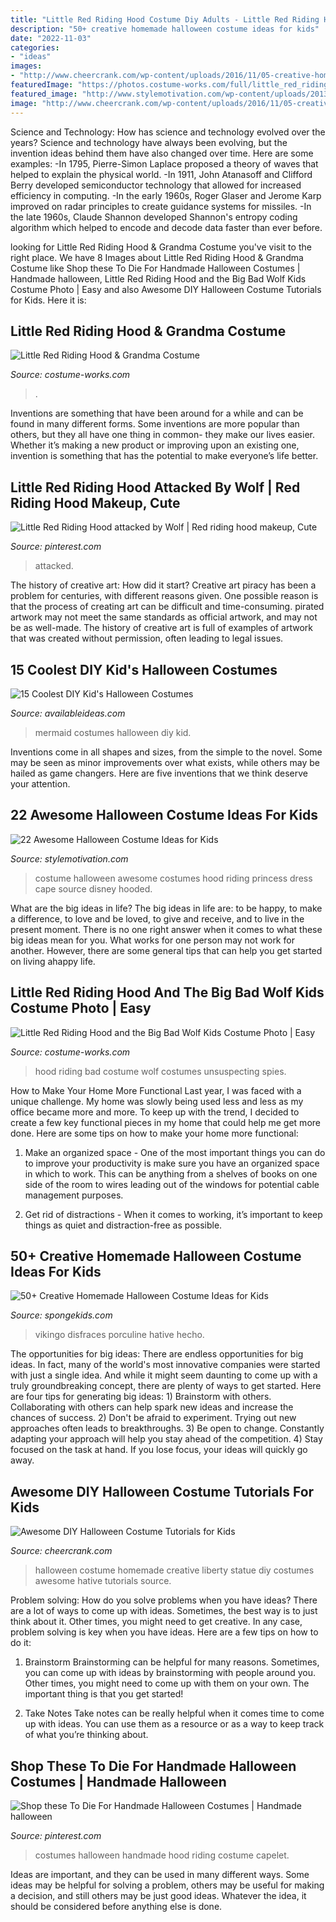 ```yaml
---
title: "Little Red Riding Hood Costume Diy Adults - Little Red Riding Hood And The Big Bad Wolf Kids Costume Photo"
description: "50+ creative homemade halloween costume ideas for kids"
date: "2022-11-03"
categories:
- "ideas"
images:
- "http://www.cheercrank.com/wp-content/uploads/2016/11/05-creative-homemade-halloween-costume.jpg"
featuredImage: "https://photos.costume-works.com/full/little_red_riding_hood_and_the_big_bad_wolf20.jpg"
featured_image: "http://www.stylemotivation.com/wp-content/uploads/2013/08/22-Awesome-Halloween-Costume-Ideas-for-Kids-8.jpg"
image: "http://www.cheercrank.com/wp-content/uploads/2016/11/05-creative-homemade-halloween-costume.jpg"
---
```



Science and Technology: How has science and technology evolved over the years?
Science and technology have always been evolving, but the invention ideas behind them have also changed over time. Here are some examples: 
-In 1795, Pierre-Simon Laplace proposed a theory of waves that helped to explain the physical world. 
-In 1911, John Atanasoff and Clifford Berry developed semiconductor technology that allowed for increased efficiency in computing. 
-In the early 1960s, Roger Glaser and Jerome Karp improved on radar principles to create guidance systems for missiles.
-In the late 1960s, Claude Shannon developed Shannon's entropy coding algorithm which helped to encode and decode data faster than ever before.

	

		
looking for Little Red Riding Hood &amp; Grandma Costume you've visit to the right place. We have 8 Images about Little Red Riding Hood &amp; Grandma Costume like Shop these To Die For Handmade Halloween Costumes | Handmade halloween, Little Red Riding Hood and the Big Bad Wolf Kids Costume Photo | Easy and also Awesome DIY Halloween Costume Tutorials for Kids. Here it is:
		
    
## Little Red Riding Hood &amp; Grandma Costume

<img loading=lazy src="https://photos.costume-works.com/full/little_red_riding_hood_n_grandma.jpg" onerror="this.onerror=null;this.src='https://tse1.mm.bing.net/th?id=OIP.LUo8LwNKnAsABRlF9Pa3uwHaI-&amp;pid=15.1';" alt="Little Red Riding Hood &amp; Grandma Costume">

_Source: costume-works.com_

>. 

	

Inventions are something that have been around for a while and can be found in many different forms. Some inventions are more popular than others, but they all have one thing in common- they make our lives easier. Whether it’s making a new product or improving upon an existing one, invention is something that has the potential to make everyone’s life better.

    
## Little Red Riding Hood Attacked By Wolf | Red Riding Hood Makeup, Cute

<img loading=lazy src="https://i.pinimg.com/736x/0e/4b/c0/0e4bc03f153f1497a86d1a9bc29fdbd1--red-riding-hood-little-red.jpg" onerror="this.onerror=null;this.src='https://tse4.mm.bing.net/th?id=OIP.2bG0393F_agd-ZbK0pCNcQHaJ3&amp;pid=15.1';" alt="Little Red Riding Hood attacked by Wolf | Red riding hood makeup, Cute">

_Source: pinterest.com_

>attacked. 

	

The history of creative art: How did it start?
Creative art piracy has been a problem for centuries, with different reasons given. One possible reason is that the process of creating art can be difficult and time-consuming. pirated artwork may not meet the same standards as official artwork, and may not be as well-made. The history of creative art is full of examples of artwork that was created without permission, often leading to legal issues.

    
## 15 Coolest DIY Kid&#039;s Halloween Costumes

<img loading=lazy src="http://availableideas.com/wp-content/uploads/2015/10/Mermaid.jpg" onerror="this.onerror=null;this.src='https://tse4.mm.bing.net/th?id=OIP.pxc7pOf_YbJ9v68wG2iAfAHaLD&amp;pid=15.1';" alt="15 Coolest DIY Kid&#039;s Halloween Costumes">

_Source: availableideas.com_

>mermaid costumes halloween diy kid. 

	

Inventions come in all shapes and sizes, from the simple to the novel. Some may be seen as minor improvements over what exists, while others may be hailed as game changers. Here are five inventions that we think deserve your attention.

    
## 22 Awesome Halloween Costume Ideas For Kids

<img loading=lazy src="http://www.stylemotivation.com/wp-content/uploads/2013/08/22-Awesome-Halloween-Costume-Ideas-for-Kids-8.jpg" onerror="this.onerror=null;this.src='https://tse4.mm.bing.net/th?id=OIP.lFmI0Q34EM6FYaAUNqZlJQHaKk&amp;pid=15.1';" alt="22 Awesome Halloween Costume Ideas for Kids">

_Source: stylemotivation.com_

>costume halloween awesome costumes hood riding princess dress cape source disney hooded. 

	

What are the big ideas in life?
The big ideas in life are: to be happy, to make a difference, to love and be loved, to give and receive, and to live in the present moment. There is no one right answer when it comes to what these big ideas mean for you. What works for one person may not work for another. However, there are some general tips that can help you get started on living ahappy life.

    
## Little Red Riding Hood And The Big Bad Wolf Kids Costume Photo | Easy

<img loading=lazy src="https://photos.costume-works.com/full/little_red_riding_hood_and_the_big_bad_wolf20.jpg" onerror="this.onerror=null;this.src='https://tse3.mm.bing.net/th?id=OIP.N90pgNB4M7yhB9fP51dYnwHaKv&amp;pid=15.1';" alt="Little Red Riding Hood and the Big Bad Wolf Kids Costume Photo | Easy">

_Source: costume-works.com_

>hood riding bad costume wolf costumes unsuspecting spies. 

	

How to Make Your Home More Functional
Last year, I was faced with a unique challenge. My home was slowly being used less and less as my office became more and more. To keep up with the trend, I decided to create a few key functional pieces in my home that could help me get more done. Here are some tips on how to make your home more functional: 
1. Make an organized space - One of the most important things you can do to improve your productivity is make sure you have an organized space in which to work. This can be anything from a shelves of books on one side of the room to wires leading out of the windows for potential cable management purposes. 

2. Get rid of distractions - When it comes to working, it’s important to keep things as quiet and distraction-free as possible.

    
## 50+ Creative Homemade Halloween Costume Ideas For Kids

<img loading=lazy src="https://spongekids.com/wp-content/uploads/2014/03/costumes-for-kids/14-viking-kid-costume-idea.jpg" onerror="this.onerror=null;this.src='https://tse3.mm.bing.net/th?id=OIP.kBJraeWhzDVoJBml9cWY9gHaKN&amp;pid=15.1';" alt="50+ Creative Homemade Halloween Costume Ideas for Kids">

_Source: spongekids.com_

>vikingo disfraces porculine hative hecho. 

	

The opportunities for big ideas:
There are endless opportunities for big ideas. In fact, many of the world's most innovative companies were started with just a single idea. And while it might seem daunting to come up with a truly groundbreaking concept, there are plenty of ways to get started. Here are four tips for generating big ideas: 1) Brainstorm with others. Collaborating with others can help spark new ideas and increase the chances of success. 2) Don't be afraid to experiment. Trying out new approaches often leads to breakthroughs. 3) Be open to change. Constantly adapting your approach will help you stay ahead of the competition. 4) Stay focused on the task at hand. If you lose focus, your ideas will quickly go away.

    
## Awesome DIY Halloween Costume Tutorials For Kids

<img loading=lazy src="http://www.cheercrank.com/wp-content/uploads/2016/11/05-creative-homemade-halloween-costume.jpg" onerror="this.onerror=null;this.src='https://tse1.mm.bing.net/th?id=OIP.foMNidL7_6onk-nVgwKjRAHaKo&amp;pid=15.1';" alt="Awesome DIY Halloween Costume Tutorials for Kids">

_Source: cheercrank.com_

>halloween costume homemade creative liberty statue diy costumes awesome hative tutorials source. 

	

Problem solving: How do you solve problems when you have ideas?
There are a lot of ways to come up with ideas. Sometimes, the best way is to just think about it. Other times, you might need to get creative. In any case, problem solving is key when you have ideas. Here are a few tips on how to do it:
1. Brainstorm
Brainstorming can be helpful for many reasons. Sometimes, you can come up with ideas by brainstorming with people around you. Other times, you might need to come up with them on your own. The important thing is that you get started!

2. Take Notes
Take notes can be really helpful when it comes time to come up with ideas. You can use them as a resource or as a way to keep track of what you’re thinking about.

    
## Shop These To Die For Handmade Halloween Costumes | Handmade Halloween

<img loading=lazy src="https://i.pinimg.com/736x/b5/53/08/b55308efd46b4f2d7443f082b82de64a.jpg" onerror="this.onerror=null;this.src='https://tse4.mm.bing.net/th?id=OIP.FHFzqCrQZAhI3ATTsb1RMAHaLH&amp;pid=15.1';" alt="Shop these To Die For Handmade Halloween Costumes | Handmade halloween">

_Source: pinterest.com_

>costumes halloween handmade hood riding costume capelet. 

	

Ideas are important, and they can be used in many different ways. Some ideas may be helpful for solving a problem, others may be useful for making a decision, and still others may be just good ideas. Whatever the idea, it should be considered before anything else is done.

